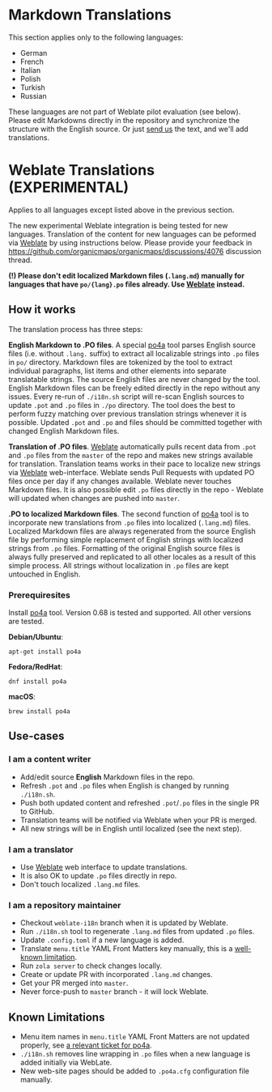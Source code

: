# Markdown Translations

This section applies only to the following languages:

- German
- French
- Italian
- Polish
- Turkish
- Russian

These languages are not part of Weblate pilot evaluation (see below). Please edit Markdowns directly in the repository and synchronize the structure with the English source. Or just [send us](mailto:hello@organicmaps.app) the text, and we'll add translations.

# Weblate Translations (EXPERIMENTAL)

Applies to all languages except listed above in the previous section.

The new experimental Weblate integration is being tested for new languages. Translation of the content for new languages can be peformed via [Weblate][weblate] by using instructions below. Please provide your feedback in https://github.com/organicmaps/organicmaps/discussions/4076 discussion thread.

**(!) Please don't edit localized Markdown files (`.lang.md`) manually for languages that have `po/{lang}.po` files already. Use [Weblate][weblate] instead.**

## How it works

The translation process has three steps:

**English Markdown to .PO files**. A special [po4a][po4a] tool parses English source files (i.e. without `.lang.` suffix) to extract all localizable strings into `.po` files in `po/` directory. Markdown files are tokenized by the tool to extract individual paragraphs, list items and other elements into separate translatable strings. The source English files are never changed by the tool. English Markdown files can be freely edited directly in the repo without any issues. Every re-run of `./i18n.sh` script will re-scan English sources to update `.pot` and `.po` files in `./po` directory. The tool does the best to perform fuzzy matching over previous translation strings whenever it is possible. Updated `.pot` and `.po` and files should be committed together with changed English Markdown files. 

**Translation of .PO files**.  [Weblate][weblate] automatically pulls recent data from `.pot` and `.po` files from the `master` of the repo and makes new strings available for translation. Translation teams works in their pace to localize new strings via [Weblate][weblate] web-interface. Weblate sends Pull Requests with updated PO files once per day if any changes available. Weblate never touches Markdown files. It is also possible edit `.po` files directly in the repo - Weblate will updated when changes are pushed into `master`.

**.PO to localized Markdown files**. The second function of [po4a][po4a] tool is to incorporate new translations from `.po` files into localized (`.lang.md`) files. Localized Markdown files are always regenerated from the source English file by performing simple replacement of English strings with localized strings from `.po` files. Formatting of the original English source files is always fully preserved and replicated to all other locales as a result of this simple process. All strings without localization in `.po` files are kept untouched in English.

### Prerequiresites

Install [po4a][po4a] tool. Version 0.68 is tested and supported. All other versions are tested.

**Debian/Ubuntu**:

```
apt-get install po4a
```

**Fedora/RedHat**:

```
dnf install po4a
```

**macOS**:
```
brew install po4a
```

## Use-cases

### I am a content writer

- Add/edit source **English** Markdown files in the repo.
- Refresh `.pot` and `.po` files when English is changed by running `./i18n.sh`.
- Push both updated content and refreshed `.pot`/`.po` files in the single PR to GitHub.
- Translation teams will be notified via Weblate when your PR is merged.
- All new strings will be in English until localized (see the next step).

### I am a translator

- Use [Weblate][weblate] web interface to update translations.
- It is also OK to update `.po` files directly in repo.
- Don't touch localized `.lang.md` files.

### I am a repository maintainer

- Checkout `weblate-i18n` branch when it is updated by Weblate.
- Run `./i18n.sh` tool to regenerate `.lang.md` files from updated `.po` files.
- Update `.config.toml` if a new language is added.
- Translate `menu.title` YAML Front Matters key manually, this is a [well-known limitation](https://github.com/mquinson/po4a/issues/392).
- Run `zola server` to check changes locally.
- Create or update PR with incorporated `.lang.md` changes.
- Get your PR merged into `master`.
- Never force-push to `master` branch - it will lock Weblate.

## Known Limitations

- Menu item names in `menu.title` YAML Front Matters are not updated properly, see [a relevant ticket for po4a](https://github.com/mquinson/po4a/issues/392).
- `./i18n.sh` removes line wrapping in `.po` files when a new language is added initially via WebLate. 
- New web-site pages should be added to `.po4a.cfg` configuration file manually.

[po4a]: https://po4a.org/index.php.en
[weblate]: https://hosted.weblate.org/projects/organicmaps/website/

